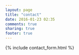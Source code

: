 ```yaml
---
layout: page
title: "contact"
date: 2016-01-23 02:35
comments: true
sharing: true
footer: true
---
```

<div class='full-pane splash'>
  {% include contact_form.html %}
</div>
